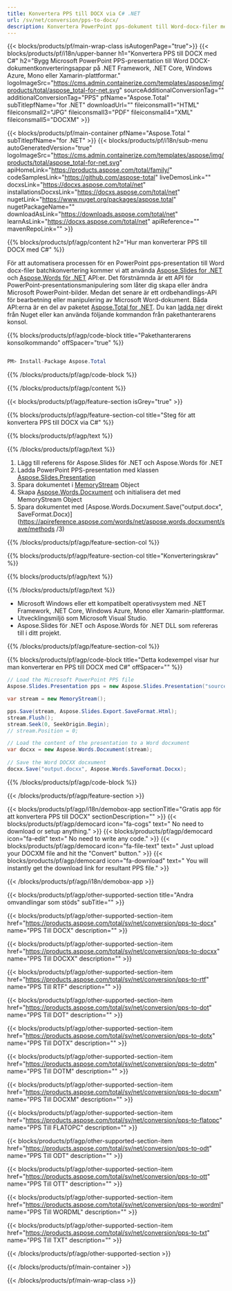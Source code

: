 ```yaml
---
title: Konvertera PPS till DOCX via C# .NET 
url: /sv/net/conversion/pps-to-docx/ 
description: Konvertera PowerPoint pps-dokument till Word-docx-filer med C#. Konvertera flera filer inom ASP.NET eller andra .NET-program.
---
```


{{< blocks/products/pf/main-wrap-class isAutogenPage="true">}}
{{< blocks/products/pf/i18n/upper-banner h1="Konvertera PPS till DOCX med C#" h2="Bygg Microsoft PowerPoint PPS-presentation till Word DOCX-dokumentkonverteringsappar på .NET Framework, .NET Core, Windows Azure, Mono eller Xamarin-plattformar." logoImageSrc="https://cms.admin.containerize.com/templates/aspose/img/products/total/aspose_total-for-net.svg" sourceAdditionalConversionTag="" additionalConversionTag="PPS" pfName="Aspose.Total" subTitlepfName="for .NET" downloadUrl="" fileiconsmall1="HTML" fileiconsmall2="JPG" fileiconsmall3="PDF" fileiconsmall4="XML" fileiconsmall5="DOCXM" >}}

{{< blocks/products/pf/main-container pfName="Aspose.Total " subTitlepfName="for .NET" >}}
{{< blocks/products/pf/i18n/sub-menu autoGeneratedVersion="true" logoImageSrc="https://cms.admin.containerize.com/templates/aspose/img/products/total/aspose_total-for-net.svg" apiHomeLink="https://products.aspose.com/total/family/" codeSamplesLink="https://github.com/aspose-total" liveDemosLink="" docxsLink="https://docxs.aspose.com/total/net" installationsDocxsLink="https://docxs.aspose.com/total/net" nugetLink="https://www.nuget.org/packages/aspose.total" nugetPackageName="" downloadAsLink="https://downloads.aspose.com/total/net" learnAsLink="https://docxs.aspose.com/total/net" apiReference="" mavenRepoLink="" >}}

{{% blocks/products/pf/agp/content h2="Hur man konverterar PPS till DOCX med C#" %}}

För att automatisera processen för en PowerPoint pps-presentation till Word docx-filer batchkonvertering kommer vi att använda [Aspose.Slides for .NET](https://products.aspose.com/slides/net) och [Aspose.Words för .NET](https://products.aspose.com/words/net) API:er. Det förstnämnda är ett API för PowerPoint-presentationsmanipulering som låter dig skapa eller ändra Microsoft PowerPoint-bilder. Medan det senare är ett ordbehandlings-API för bearbetning eller manipulering av Microsoft Word-dokument. Båda API:erna är en del av paketet [Aspose.Total for .NET](https://products.aspose.com/total/net). Du kan [ladda ner](https://downloads.aspose.com/) direkt från Nuget eller kan använda följande kommandon från pakethanterarens konsol.

{{% blocks/products/pf/agp/code-block title="Pakethanterarens konsolkommando" offSpacer="true" %}}

```cs

PM> Install-Package Aspose.Total

```

{{% /blocks/products/pf/agp/code-block %}}

{{% /blocks/products/pf/agp/content %}}

{{< blocks/products/pf/agp/feature-section isGrey="true" >}}

{{% blocks/products/pf/agp/feature-section-col title="Steg för att konvertera PPS till DOCX via C#" %}}

{{% blocks/products/pf/agp/text %}}

{{% /blocks/products/pf/agp/text %}}

1. Lägg till referens för Aspose.Slides för .NET och Aspose.Words för .NET
1. Ladda PowerPoint PPS-presentation med klassen [Aspose.Slides.Presentation](https://apireference.aspose.com/slides/net/aspose.slides/presentation)
1. Spara dokumentet i [MemoryStream](https://docxs.microsoft.com/en-us/dotnet/api/system.io.memorystream?view=net-5.0) Object
1. Skapa [Aspose.Words.Docxument](https://apireference.aspose.com/words/net/aspose.words/docxument) och initialisera det med MemoryStream Object
1. Spara dokumentet med [Aspose.Words.Docxument.Save("output.docx", SaveFormat.Docx)](https://apireference.aspose.com/words/net/aspose.words.docxument/save/methods /3)

{{% /blocks/products/pf/agp/feature-section-col %}}

{{% blocks/products/pf/agp/feature-section-col title="Konverteringskrav" %}}

{{% blocks/products/pf/agp/text %}}

{{% /blocks/products/pf/agp/text %}}

- Microsoft Windows eller ett kompatibelt operativsystem med .NET Framework, .NET Core, Windows Azure, Mono eller Xamarin-plattformar.
- Utvecklingsmiljö som Microsoft Visual Studio.
- Aspose.Slides för .NET och Aspose.Words för .NET DLL som refereras till i ditt projekt.

{{% /blocks/products/pf/agp/feature-section-col %}}

{{% blocks/products/pf/agp/code-block title="Detta kodexempel visar hur man konverterar en PPS till DOCX med C#" offSpacer="" %}}

```cs
// Load the Microsoft PowerPoint PPS file
Aspose.Slides.Presentation pps = new Aspose.Slides.Presentation("source.pps");

var stream = new MemoryStream();

pps.Save(stream, Aspose.Slides.Export.SaveFormat.Html);
stream.Flush();
stream.Seek(0, SeekOrigin.Begin);
// stream.Position = 0;

// Load the content of the presentation to a Word docxument
var docxx = new Aspose.Words.Docxument(stream);
      
// Save the Word DOCXX docxument
docxx.Save("output.docxx", Aspose.Words.SaveFormat.Docxx);

```

{{% /blocks/products/pf/agp/code-block %}}

{{< /blocks/products/pf/agp/feature-section >}}


<!-- aboutfile Starts -->

{{< blocks/products/pf/agp/i18n/demobox-app sectionTitle="Gratis app för att konvertera PPS till DOCX" sectionDescription="" >}}
        {{< blocks/products/pf/agp/democard icon="fa-cogs" text=" No need to download or setup anything." >}}
        {{< blocks/products/pf/agp/democard icon="fa-edit" text=" No need to write any code." >}}
        {{< blocks/products/pf/agp/democard icon="fa-file-text" text=" Just upload your DOCXM file and hit the \"Convert\" button." >}}
        {{< blocks/products/pf/agp/democard icon="fa-download" text=" You will instantly get the download link for resultant PPS file." >}}

{{< /blocks/products/pf/agp/i18n/demobox-app >}}

<!-- aboutfile Ends -->

{{< blocks/products/pf/agp/other-supported-section title="Andra omvandlingar som stöds" subTitle="" >}}

{{< blocks/products/pf/agp/other-supported-section-item href="https://products.aspose.com/total/sv/net/conversion/pps-to-docx" name="PPS Till DOCX" description="" >}}

{{< blocks/products/pf/agp/other-supported-section-item href="https://products.aspose.com/total/sv/net/conversion/pps-to-docxx" name="PPS Till DOCXX" description="" >}}

{{< blocks/products/pf/agp/other-supported-section-item href="https://products.aspose.com/total/sv/net/conversion/pps-to-rtf" name="PPS Till RTF" description="" >}}

{{< blocks/products/pf/agp/other-supported-section-item href="https://products.aspose.com/total/sv/net/conversion/pps-to-dot" name="PPS Till DOT" description="" >}}

{{< blocks/products/pf/agp/other-supported-section-item href="https://products.aspose.com/total/sv/net/conversion/pps-to-dotx" name="PPS Till DOTX" description="" >}}

{{< blocks/products/pf/agp/other-supported-section-item href="https://products.aspose.com/total/sv/net/conversion/pps-to-dotm" name="PPS Till DOTM" description="" >}}

{{< blocks/products/pf/agp/other-supported-section-item href="https://products.aspose.com/total/sv/net/conversion/pps-to-docxm" name="PPS Till DOCXM" description="" >}}

{{< blocks/products/pf/agp/other-supported-section-item href="https://products.aspose.com/total/sv/net/conversion/pps-to-flatopc" name="PPS Till FLATOPC" description="" >}}

{{< blocks/products/pf/agp/other-supported-section-item href="https://products.aspose.com/total/sv/net/conversion/pps-to-odt" name="PPS Till ODT" description="" >}}

{{< blocks/products/pf/agp/other-supported-section-item href="https://products.aspose.com/total/sv/net/conversion/pps-to-ott" name="PPS Till OTT" description="" >}}

{{< blocks/products/pf/agp/other-supported-section-item href="https://products.aspose.com/total/sv/net/conversion/pps-to-wordml" name="PPS Till WORDML" description="" >}}

{{< blocks/products/pf/agp/other-supported-section-item href="https://products.aspose.com/total/sv/net/conversion/pps-to-txt" name="PPS Till TXT" description="" >}}



{{< /blocks/products/pf/agp/other-supported-section >}}

{{< /blocks/products/pf/main-container >}}
    
{{< /blocks/products/pf/main-wrap-class >}}